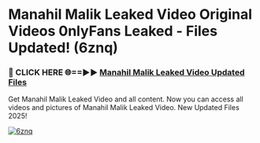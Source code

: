 # Manahil Malik Leaked Video Original Videos 0nlyFans Leaked - Files Updated! (6znq)

<h3>🔴 CLICK HERE 🌐==►► <a href="https://tinyurl.com/2jnfzry5" rel="nofollow">Manahil Malik Leaked Video Updated Files</a></h3>

Get Manahil Malik Leaked Video and all content. Now you can access all videos and pictures of Manahil Malik Leaked Video. New Updated Files 2025!

[![6znq](https://i.imgur.com/GyGTBgg.gif)](https://tinyurl.com/2jnfzry5)

